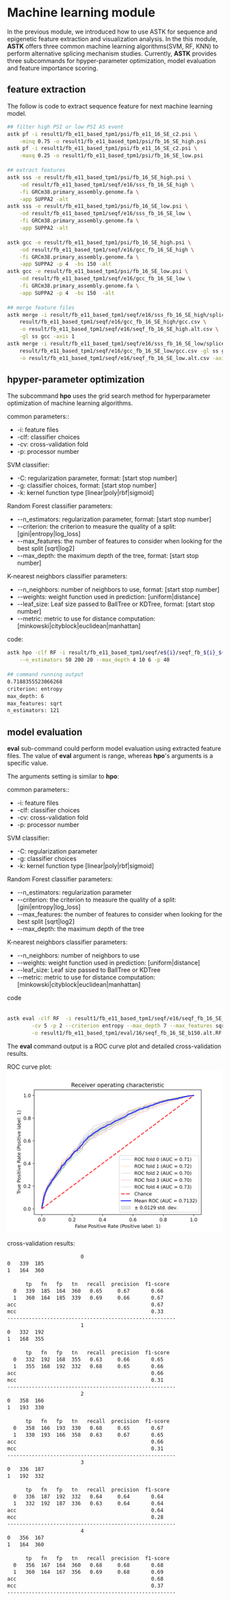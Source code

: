 # Machine learning module

In the previous module, we introduced how to use ASTK for sequence and epigenetic feature extraction and visualization analysis. 
In the this module, **ASTK** offers three common machine learning algorithms(SVM, RF, KNN) to perform alternative splicing mechanism studies. 
Currently, **ASTK** provides three subcommands for hpyper-parameter optimization, model evaluation and feature importance scoring.


## feature extraction

The follow is code to extract sequence feature for next machine learning model.

```bash
## filter high PSI or low PSI AS event
astk pf -i result1/fb_e11_based_tpm1/psi/fb_e11_16_SE_c2.psi \
    -minq 0.75 -o result1/fb_e11_based_tpm1/psi/fb_16_SE_high.psi
astk pf -i result1/fb_e11_based_tpm1/psi/fb_e11_16_SE_c2.psi \
    -maxq 0.25 -o result1/fb_e11_based_tpm1/psi/fb_16_SE_low.psi

## extract features
astk sss -e result/fb_e11_based_tpm1/psi/fb_16_SE_high.psi \
    -od result/fb_e11_based_tpm1/seqf/e16/sss_fb_16_SE_high \
    -fi GRCm38.primary_assembly.genome.fa \
    -app SUPPA2 -alt 
astk sss -e result/fb_e11_based_tpm1/psi/fb_16_SE_low.psi \
    -od result/fb_e11_based_tpm1/seqf/e16/sss_fb_16_SE_low \
    -fi GRCm38.primary_assembly.genome.fa \
    -app SUPPA2 -alt

astk gcc -e result/fb_e11_based_tpm1/psi/fb_16_SE_high.psi \
    -od result/fb_e11_based_tpm1/seqf/e16/gcc_fb_16_SE_high \
    -fi GRCm38.primary_assembly.genome.fa \
    -app SUPPA2 -p 4  -bs 150 -alt 
astk gcc -e result/fb_e11_based_tpm1/psi/fb_16_SE_low.psi \
    -od result/fb_e11_based_tpm1/seqf/e16/gcc_fb_16_SE_low \
    -fi GRCm38.primary_assembly.genome.fa \
    -app SUPPA2 -p 4  -bs 150  -alt

## merge feature files
astk merge -i result/fb_e11_based_tpm1/seqf/e16/sss_fb_16_SE_high/splice_scores.csv \
    result/fb_e11_based_tpm1/seqf/e16/gcc_fb_16_SE_high/gcc.csv \
    -o result/fb_e11_based_tpm1/seqf/e16/seqf_fb_16_SE_high.alt.csv \
    -gl ss gcc -axis 1  
astk merge -i result/fb_e11_based_tpm1/seqf/e16/sss_fb_16_SE_low/splice_scores.csv \
    result/fb_e11_based_tpm1/seqf/e16/gcc_fb_16_SE_low/gcc.csv -gl ss gcc  \
    -o result/fb_e11_based_tpm1/seqf/e16/seqf_fb_16_SE_low.alt.csv -axis 1  

```

## hpyper-parameter optimization

The subcommand **hpo** uses the grid search method for hyperparameter optimization of machine learning algorithms.

common parameters::

* -i: feature files
* -clf: classifier choices
* -cv: cross-validation fold
* -p: processor number

SVM classifier:

* -C: regularization parameter, format: [start stop number] 
* -g: classifier choices, format: [start stop number] 
* -k: kernel function type [linear|poly|rbf|sigmoid]

Random Forest classifier parameters:

* --n_estimators: regularization parameter, format: [start stop number] 
* --criterion: the criterion to measure the quality of a split: [gini|entropy|log_loss]
* --max_features: the number of features to consider when looking for the best split [sqrt|log2] 
* --max_depth: the maximum depth of the tree, format: [start stop number] 

K-nearest neighbors classifier parameters:

* --n_neighbors: number of neighbors to use, format: [start stop number] 
* --weights:  weight function used in prediction: [uniform|distance] 
* --leaf_size: Leaf size passed to BallTree or KDTree, format: [start stop number] 
* --metric:  metric to use for distance computation: [minkowski|cityblock|euclidean|manhattan]


code:

```bash
astk hpo -clf RF -i result/fb_e11_based_tpm1/seqf/e${i}/seqf_fb_${i}_${et}_{high,low}.alt.csv \
    --n_estimators 50 200 20 --max_depth 4 10 6 -p 40

## command running output 
0.7188355523066268
criterion: entropy
max_depth: 6
max_features: sqrt
n_estimators: 121    
```


## model evaluation

**eval** sub-command could perform model evaluation using extracted feature files. The value of **eval** argument is range, whereas **hpo**'s arguments is a specific value.

The arguments setting is similar to **hpo**:

common parameters::

* -i: feature files
* -clf: classifier choices
* -cv: cross-validation fold
* -p: processor number

SVM classifier:

* -C: regularization parameter
* -g: classifier choices
* -k: kernel function type [linear|poly|rbf|sigmoid]

Random Forest classifier parameters:

* --n_estimators: regularization parameter
* --criterion: the criterion to measure the quality of a split: [gini|entropy|log_loss]
* --max_features: the number of features to consider when looking for the best split [sqrt|log2] 
* --max_depth: the maximum depth of the tree  

K-nearest neighbors classifier parameters:

* --n_neighbors: number of neighbors to use 
* --weights:  weight function used in prediction: [uniform|distance] 
* --leaf_size: Leaf size passed to BallTree or KDTree 
* --metric:  metric to use for distance computation: [minkowski|cityblock|euclidean|manhattan]


code

```bash

astk eval -clf RF  -i result1/fb_e11_based_tpm1/seqf/e16/seqf_fb_16_SE_{high,low}.alt.csv \
        -cv 5 -p 2 --criterion entropy --max_depth 7 --max_features sqrt --n_estimators 168 \
        -o result1/fb_e11_based_tpm1/eval/16/seqf_fb_16_SE_b150.alt.RF.txt
```
The **eval** command output is a ROC curve plot and detailed cross-validation results.

ROC curve plot:
<img src='static/img/seqf_fb_16_SE_b150.alt.RF.png' alt="seqf_fb_16_SE_b150.alt.RF.png"></img>

cross-validation results:

```text
                        0                         
0   339  185
1   164  360

      tp   fn   fp   tn   recall  precision  f1-score  
  0   339  185  164  360   0.65     0.67       0.66    
  1   360  164  185  339   0.69     0.66       0.67    
acc                                            0.67
mcc                                            0.33
-------------------------------------------------------
                        1                         
0   332  192
1   168  355

      tp   fn   fp   tn   recall  precision  f1-score  
  0   332  192  168  355   0.63     0.66       0.65    
  1   355  168  192  332   0.68     0.65       0.66    
acc                                            0.66
mcc                                            0.31
-------------------------------------------------------
                        2                         
0   358  166
1   193  330

      tp   fn   fp   tn   recall  precision  f1-score  
  0   358  166  193  330   0.68     0.65       0.67    
  1   330  193  166  358   0.63     0.67       0.65    
acc                                            0.66
mcc                                            0.31
-------------------------------------------------------
                        3                         
0   336  187
1   192  332

      tp   fn   fp   tn   recall  precision  f1-score  
  0   336  187  192  332   0.64     0.64       0.64    
  1   332  192  187  336   0.63     0.64       0.64    
acc                                            0.64
mcc                                            0.28
-------------------------------------------------------
                        4                         
0   356  167
1   164  360

      tp   fn   fp   tn   recall  precision  f1-score  
  0   356  167  164  360   0.68     0.68       0.68    
  1   360  164  167  356   0.69     0.68       0.69    
acc                                            0.68
mcc                                            0.37
-------------------------------------------------------
```
